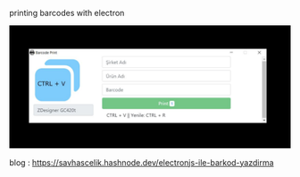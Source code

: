 
printing barcodes with electron

![barcode-with-electron](barcode.JPG)

blog : https://savhascelik.hashnode.dev/electronjs-ile-barkod-yazdirma
